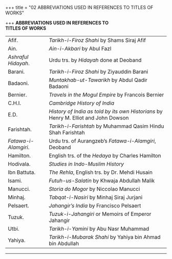 +++
title = "02 ABBREVIATIONS USED IN REFERENCES TO TITLES OF WORKS"

+++
**ABBREVIATIONS USED IN REFERENCES TO**  
**TITLES OF WORKS**

  

|                      |                                                                                     |
|----------------------|-------------------------------------------------------------------------------------|
| Afif.                | *Tarikh-i-Firoz Shahi* by Shams Siraj Afif                                          |
| Ain.                 | *Ain-i-Akbari* by Abul Fazl                                                         |
| *Ashraful Hidayah*.  | Urdu trs. by *Hidayah* done at Deoband                                              |
| Barani.              | *Tarikh-i-Firoz Shahi* by Ziyauddin Barani                                          |
| Badaoni.             | *Muntakhab-ut-Tawarikh* by Abdul Qadir Badaoni                                      |
| Bernier.             | *Travels in the Mogul Empire* by Francois Bernier                                   |
| C.H.I.               | *Cambridge History of India*                                                        |
| E.D.                 | *History of India as told by its own Historians* by Henry M. Elliot and John Dowson |
| Farishtah.           | *Tarikh-i-Farishtah* by Muhammad Qasim Hindu Shah Farishtah                         |
| *Fatawa-i-Alamgiri*. | Urdu trs. of Aurangzeb’s *Fatawa-i-Alamgiri*, Deoband                               |
| Hamilton.            | English trs. of the *Hedaya* by Charles Hamilton                                    |
| Hodivala.            | *Studies in Indo-Muslim History*                                                    |
| Ibn Battuta.         | *The Rehla*, English trs. by Dr. Mehdi Husain                                       |
| Isami.               | *Futuh-us-Salatin* by Khwaja Abdullah Malik                                         |
| Manucci.             | *Storia do Mogor* by Niccolao Manucci                                               |
| Minhaj.              | *Tabqat-i-Nasiri* by Minhaj Siraj Jurjani                                           |
| Pelsaert.            | *Jahangir’s India* by Francisco Pelsaert                                            |
| Tuzuk.               | *Tuzuk-i-Jahangiri* or Memoirs of Emperor Jahangir                                  |
| Utbi.                | *Tarikh-i-Yamini* by Abu Nasr Muhammad                                              |
| Yahiya.              | *Tarikh-i-Mubarak Shahi* by Yahiya bin Ahmad bin Abdullah                           |

------------------------------------------------------------------------


